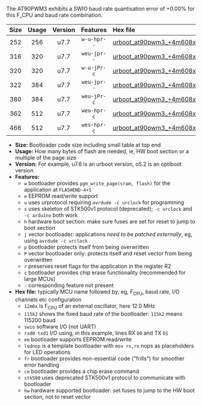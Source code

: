 The AT90PWM3 exhibits a SWIO baud rate quantisation error of +0.00% for this F_CPU and baud rate combination.

|Size|Usage|Version|Features|Hex file|
|:-:|:-:|:-:|:-:|:--|
|252|256|u7.7|`w-u-hpr--`|[urboot_at90pwm3_+4m608x_++76k8_swio_rxd4_txd3_hw.hex](https://raw.githubusercontent.com/stefanrueger/urboot.hex/main/mcus/at90pwm3/external_oscillator/fcpu_+4m608x/br_++76k8/urboot_at90pwm3_+4m608x_++76k8_swio_rxd4_txd3_hw.hex)|
|316|320|u7.7|`weu-jpr--`|[urboot_at90pwm3_+4m608x_++76k8_swio_rxd4_txd3_ee.hex](https://raw.githubusercontent.com/stefanrueger/urboot.hex/main/mcus/at90pwm3/external_oscillator/fcpu_+4m608x/br_++76k8/urboot_at90pwm3_+4m608x_++76k8_swio_rxd4_txd3_ee.hex)|
|320|320|u7.7|`w-u-jPr-c`|[urboot_at90pwm3_+4m608x_++76k8_swio_rxd4_txd3_lednop_fr_ce.hex](https://raw.githubusercontent.com/stefanrueger/urboot.hex/main/mcus/at90pwm3/external_oscillator/fcpu_+4m608x/br_++76k8/urboot_at90pwm3_+4m608x_++76k8_swio_rxd4_txd3_lednop_fr_ce.hex)|
|322|384|u7.7|`weu-jpr--`|[urboot_at90pwm3_+4m608x_++76k8_swio_rxd4_txd3_ee_lednop.hex](https://raw.githubusercontent.com/stefanrueger/urboot.hex/main/mcus/at90pwm3/external_oscillator/fcpu_+4m608x/br_++76k8/urboot_at90pwm3_+4m608x_++76k8_swio_rxd4_txd3_ee_lednop.hex)|
|380|384|u7.7|`weu-jPr-c`|[urboot_at90pwm3_+4m608x_++76k8_swio_rxd4_txd3_ee_lednop_fr_ce.hex](https://raw.githubusercontent.com/stefanrueger/urboot.hex/main/mcus/at90pwm3/external_oscillator/fcpu_+4m608x/br_++76k8/urboot_at90pwm3_+4m608x_++76k8_swio_rxd4_txd3_ee_lednop_fr_ce.hex)|
|362|512|u7.7|`weu-hpr-c`|[urboot_at90pwm3_+4m608x_++76k8_swio_rxd4_txd3_ee_lednop_fr_ce_hw.hex](https://raw.githubusercontent.com/stefanrueger/urboot.hex/main/mcus/at90pwm3/external_oscillator/fcpu_+4m608x/br_++76k8/urboot_at90pwm3_+4m608x_++76k8_swio_rxd4_txd3_ee_lednop_fr_ce_hw.hex)|
|466|512|u7.7|`wes-hpr-c`|[urboot_at90pwm3_+4m608x_++76k8_swio_rxd4_txd3_ee_lednop_fr_ce_stk500_hw.hex](https://raw.githubusercontent.com/stefanrueger/urboot.hex/main/mcus/at90pwm3/external_oscillator/fcpu_+4m608x/br_++76k8/urboot_at90pwm3_+4m608x_++76k8_swio_rxd4_txd3_ee_lednop_fr_ce_stk500_hw.hex)|

- **Size:** Bootloader code size including small table at top end
- **Usage:** How many bytes of flash are needed, ie, HW boot section or a multiple of the page size
- **Version:** For example, u7.6 is an urboot version, o5.2 is an optiboot version
- **Features:**
  + `w` bootloader provides `pgm_write_page(sram, flash)` for the application at `FLASHEND-4+1`
  + `e` EEPROM read/write support
  + `u` uses urprotocol requiring `avrdude -c urclock` for programming
  + `s` uses skeleton of STK500v1 protocol (deprecated); `-c urclock` and `-c arduino` both work
  + `h` hardware boot section: make sure fuses are set for reset to jump to boot section
  + `j` vector bootloader: applications *need to be patched externally*, eg, using `avrdude -c urclock`
  + `p` bootloader protects itself from being overwritten
  + `P` vector bootloader only: protects itself and reset vector from being overwritten
  + `r` preserves reset flags for the application in the register R2
  + `c` bootloader provides chip erase functionality (recommended for large MCUs)
  + `-` corresponding feature not present
- **Hex file:** typically MCU name followed by, eg, F<sub>CPU</sub>, baud rate, I/O channels etc configuration
  + `12m0x` is F<sub>CPU</sub> of an external oscillator, here 12.0 MHz
  + `115k2` shows the fixed baud rate of the bootloader: `115k2` means 115200 baud
  + `swio` software I/O (not UART)
  + `rxd0 txd1` I/O using, in this example, lines RX `D0` and TX `D1`
  + `ee` bootloader supports EEPROM read/write
  + `lednop` is a template bootloader with `mov rx,rx` nops as placeholders for LED operations
  + `fr` bootloader provides non-essential code ("frills") for smoother error handling
  + `ce` bootloader provides a chip erase command
  + `stk500` uses deprecated STK500v1 protocol to communicate with bootloader
  + `hw` hardware supported bootloader: set fuses to jump to the HW boot section, not to reset vector

